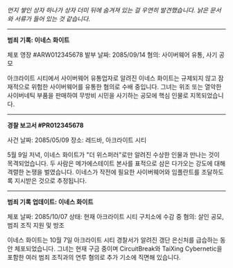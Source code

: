 _먼지 쌓인 상자 하나가 상자 더미 뒤에 숨겨져 있는 걸 우연히 발견했습니다. 낡은 문서와 서류가 들어 있는 것 같습니다._

---

**범죄 기록: 이네스 화이트**

체포 영장 #ARW012345678
발부 날짜: 2085/09/14
혐의: 사이버웨어 유통, 사기 공모

아크라이트 시티에서 사이버웨어 유통업자로 알려진 이네스 화이트는 규제되지 않고 잠재적으로 위험한 사이버웨어를 유통한 혐의로 수배 중입니다. 그녀는 위조 또는 열악한 사이버네틱 부품을 판매하여 무방비 시민을 사기하는 공모에 핵심 인물로 지목되었습니다.

---

**경찰 보고서 #PR012345678**

사건 날짜: 2085/05/09
장소: 레드바, 아크라이트 시티

5월 9일 저녁, 이네스 화이트가 "더 위스퍼러"로만 알려진 수상한 인물과 만나는 것이 목격되었습니다. 두 사람은 메가에스테이트 본사를 표적으로 삼은 다가오는 강도에 대해 격렬한 논쟁을 벌였습니다. 이네스가 작전에 필요한 사이버웨어와 임플란트를 조달하도록 지시받은 것으로 추정됩니다.

---

**범죄 기록 업데이트: 이네스 화이트**

체포 날짜: 2085/10/07
상태: 현재 아크라이트 시티 구치소에 수감 중
혐의: 살인 공모, 범죄 조직 지원 및 방조

이네스 화이트는 10월 7일 아크라이트 시티 경찰서가 알려진 갱단 은신처를 급습하는 동안 체포되었습니다. 그녀는 현재 구금 중이며 CircuitBreak와 TaiXing Cybernetic을 포함한 여러 범죄 조직과의 연루 혐의로 추가 기소에 직면해 있습니다.
